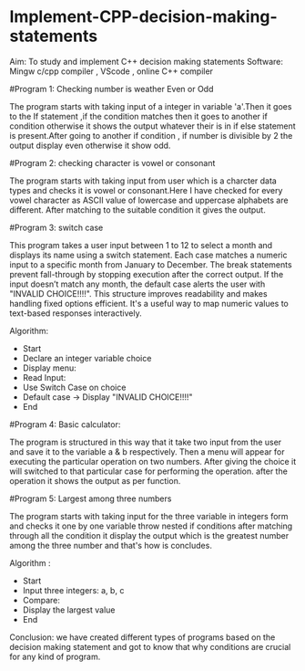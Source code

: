 # Implement-CPP-decision-making-statements
Aim:
To study and implement C++ decision making statements
Software:
Mingw c/cpp compiler , VScode , online C++ compiler

#Program 1:
Checking number is weather Even or Odd

The program starts with taking input of a integer in variable 'a'.Then it goes to the If statement ,if the condition matches then it goes to another if condition otherwise it shows the output whatever their is in if else statement is present.After going to another  if condition , if number is divisible by 2 the output display even otherwise it show odd.

 #Program 2:
 checking character is vowel or consonant 

 The program starts with taking input from user which is a charcter data types and checks it is vowel or consonant.Here I have checked for every vowel character as ASCII value of lowercase and uppercase alphabets are different. After matching to the suitable condition it gives the output.

 #Program 3:
 switch case

This program takes a user input between 1 to 12 to select a month and displays its name using a switch statement. Each case matches a numeric input to a specific month from January to December. The break statements prevent fall-through by stopping execution after the correct output. If the input doesn’t match any month, the default case alerts the user with "INVALID CHOICE!!!!". This structure improves readability and makes handling fixed options efficient. It's a useful way to map numeric values to text-based responses interactively.

Algorithm:
- Start
- Declare an integer variable choice
- Display menu:
- Read Input:
- Use Switch Case on choice
- Default case → Display "INVALID CHOICE!!!!"
- End

#Program 4:
Basic calculator:

The program is structured in this way that it take two input from the user and save it to the variable a & b respectively. Then a menu will appear for executing the particular operation on two numbers. After giving the choice it will switched to that particular case for performing the operation. after the operation it shows the output as per function.

#Program 5:
Largest among three numbers


The program starts with taking input for the three variable in integers form and checks it one by one variable throw nested if conditions after matching through all the condition it display the output which is the greatest number among the three number and that's how is concludes.

Algorithm :
- Start
- Input three integers: a, b, c
- Compare:
- Display the largest value
- End


Conclusion:
we have created different types of programs based on the decision making statement and got to know that why conditions are crucial for any kind of program.



 
